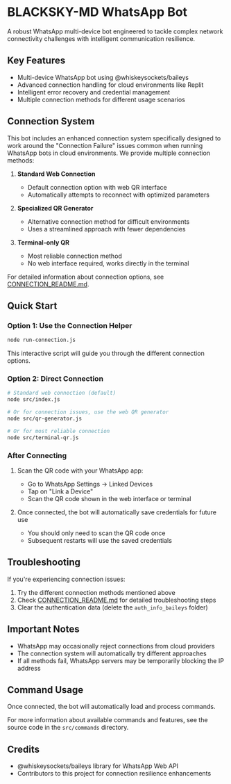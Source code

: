 # BLACKSKY-MD WhatsApp Bot

A robust WhatsApp multi-device bot engineered to tackle complex network connectivity challenges with intelligent communication resilience.

## Key Features

- Multi-device WhatsApp bot using @whiskeysockets/baileys
- Advanced connection handling for cloud environments like Replit
- Intelligent error recovery and credential management
- Multiple connection methods for different usage scenarios

## Connection System

This bot includes an enhanced connection system specifically designed to work around the "Connection Failure" issues common when running WhatsApp bots in cloud environments. We provide multiple connection methods:

1. **Standard Web Connection**
   - Default connection option with web QR interface
   - Automatically attempts to reconnect with optimized parameters

2. **Specialized QR Generator**
   - Alternative connection method for difficult environments
   - Uses a streamlined approach with fewer dependencies

3. **Terminal-only QR**
   - Most reliable connection method
   - No web interface required, works directly in the terminal

For detailed information about connection options, see [CONNECTION_README.md](CONNECTION_README.md).

## Quick Start

### Option 1: Use the Connection Helper

```bash
node run-connection.js
```

This interactive script will guide you through the different connection options.

### Option 2: Direct Connection

```bash
# Standard web connection (default)
node src/index.js

# Or for connection issues, use the web QR generator
node src/qr-generator.js

# Or for most reliable connection
node src/terminal-qr.js
```

### After Connecting

1. Scan the QR code with your WhatsApp app:
   - Go to WhatsApp Settings → Linked Devices
   - Tap on "Link a Device"
   - Scan the QR code shown in the web interface or terminal

2. Once connected, the bot will automatically save credentials for future use
   - You should only need to scan the QR code once
   - Subsequent restarts will use the saved credentials

## Troubleshooting

If you're experiencing connection issues:

1. Try the different connection methods mentioned above
2. Check [CONNECTION_README.md](CONNECTION_README.md) for detailed troubleshooting steps
3. Clear the authentication data (delete the `auth_info_baileys` folder)

## Important Notes

- WhatsApp may occasionally reject connections from cloud providers
- The connection system will automatically try different approaches
- If all methods fail, WhatsApp servers may be temporarily blocking the IP address

## Command Usage

Once connected, the bot will automatically load and process commands.

For more information about available commands and features, see the source code in the `src/commands` directory.

## Credits

- @whiskeysockets/baileys library for WhatsApp Web API
- Contributors to this project for connection resilience enhancements
